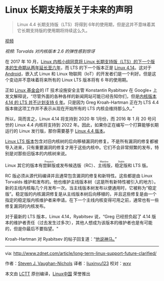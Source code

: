 Linux 长期支持版关于未来的声明    
===============================       

> Linux  4.4 长期支持版（LTS）将得到 6年的使用期，但是这并不意味着其它长期支持版的使用期将持续这么久。    

[视频](http://android-streaming.techrepublic.com/media/2014/10/17/343832643820/1242911146001_1697467424001_zdnet-linux-linus-2point7_1189834_740.mp4)

_视频: Torvalds 对内核版本 2.6 的弹性感到惊讶_ 
   
在 2017 年 10 月，[Linux 内核小组同意将 Linux 长期支持版（LTS）的下一个版本的生命期从两年延长至六年][5]，而 LTS 的下一个版本正是 [Linux 4.14][6]。这对于 [Android][7]，嵌入式 Linux 和 Linux 物联网（IoT）的开发者们是一个利好。但是这个变动并不意味着将来所有的 Linux LTS 版本将有 6 年的使用期。 

正如 [Linux 基金会][8]的 IT 技术设施安全主管 Konstantin Ryabitsev 在 Google+ 上发文解释说，“尽管外面的各种各样的新闻网站可能已经告知你们，但是[内核版本 4.14 的 LTS 并不计划支持 6 年][9]。只是因为 Greg Kroah-Hartman 正在为 LTS 4.4 版本做这项工作并不表示从现在开始所有的 LTS 内核会维持那么久。” 
   
所以，简而言之，Linux 4.14 将支持到 2020 年 1月份，而 2016 年 1 月 20 号问世的 Linux 4.4 内核将支持到 2022 年。因此，如果你正在编写一个打算能够长期运行的 Linux 发行版，那你需要基于 [Linux 4.4 版本][10]。     

[Linux LTS 版本][11]包含对旧内核树的后向移植漏洞的修复。不是所有漏洞的修复都被导入进来，只有重要漏洞的修复才用于这些内核中。它们不会非常频繁的发布，特别是对那些旧版本的内核树来说。 
   
Linux 其它的版本有<ruby>尝鲜版<rt>Prepatch</rt></ruby>或发布候选版（RC）、<ruby>主线版<rt>Mainline</rt></ruby>，<ruby>稳定版<rt>Stable</rt></ruby>和 LTS 版。    

RC 版必须从源代码编译并且通常包含漏洞的修复和新特性。这些都是由 Linux Torvalds 维护和发布的。他也维护主线版本树（这是所有新特性被引入的地方）。新的主线内核每几个月发布一次。当主线版本树发布以便通用时，它被称为“稳定版”。稳定版的内核漏洞修复是从主线版本树后向移植的，并且这些修复是由一个指定的稳定版内核维护者来申请。在下一个主线内核变得可用之前，通常也有一些修复漏洞的内核发布。
  
对于最新的 LTS 版本，Linux 4.14，Ryabitsev 说，“Greg 已经担负起了 4.14 版本的维护者责任（过去发生过多次），其他人想成为该版本的维护者也是有可能的，但是你最后不要指望。"  

Kroah-Hartman 对 Ryabitsev 的帖子回复道：“[他说神马。][12]”
  
-------------------
via: http://www.zdnet.com/article/long-term-linux-support-future-clarified/

作者：[Steven J. Vaughan-Nichols][a]
译者：[liuxinyu123](https://github.com/liuxinyu123)
校对：[wxy](https://github.com/wxy)

本文由 [LCTT](https://github.com/LCTT/TranslateProject) 原创编译，[Linux中国](https://linux.cn/) 荣誉推出   

[a]:http://www.zdnet.com/meet-the-team/us/steven-j-vaughan-nichols/
[1]:http://www.zdnet.com/article/long-term-linux-support-future-clarified/#comments-eb4f0633-955f-4fec-9e56-734c34ee2bf2
[2]:http://www.zdnet.com/article/the-tension-between-iot-and-erp/
[3]:http://www.zdnet.com/article/the-tension-between-iot-and-erp/
[4]:http://www.zdnet.com/article/the-tension-between-iot-and-erp/
[5]:http://www.zdnet.com/article/long-term-support-linux-gets-a-longer-lease-on-life/
[6]:http://www.zdnet.com/article/the-new-long-term-linux-kernel-linux-4-14-has-arrived/
[7]:https://www.android.com/
[8]:https://www.linuxfoundation.org/
[9]:https://plus.google.com/u/0/+KonstantinRyabitsev/posts/Lq97ZtL8Xw9
[10]:http://www.zdnet.com/article/whats-new-and-nifty-in-linux-4-4/
[11]:https://www.kernel.org/releases.html
[12]:https://plus.google.com/u/0/+gregkroahhartman/posts/ZUcSz3Sn1Hc
[13]:http://www.zdnet.com/meet-the-team/us/steven-j-vaughan-nichols/
[14]:http://www.zdnet.com/meet-the-team/us/steven-j-vaughan-nichols/
[15]:http://www.zdnet.com/blog/open-source/
[16]:http://www.zdnet.com/topic/enterprise-software/




